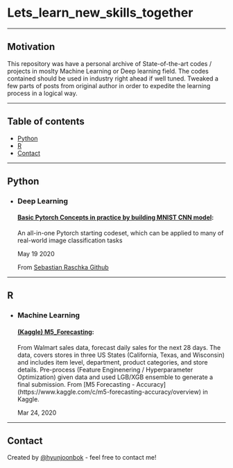 # Lets_learn_new_skills_together

<hr>

## Motivation

This repository was have a personal archive of State-of-the-art codes / projects in moslty Machine Learning or Deep learning field. 
The codes contained should be used in industry right ahead if well tuned. Tweaked a few parts of posts from original author in order to expedite the learning process in a logical way.  

<hr>

## Table of contents
* [Python](#Python)
* [R](#R)
* [Contact](#Contact)

<hr>

## Python

- ### Deep Learning

   #### [Basic Pytorch Concepts in practice by building MNIST CNN model](https://github.com/hyunjoonbok/lets_learn_new_skills/blob/master/Basic%20Pytorch%20Concepts%20in%20practice%20by%20building%20MNIST%20CNN%20model%20.ipynb): 
   <p>
   An all-in-one Pytorch starting codeset, which can be applied to many of real-world image classification tasks 
	</p>
   May 19 2020
   
   From [Sebastian Raschka Github](https://github.com/rasbt/deeplearning-models)


<hr>

## R

- ### Machine Learning

   #### [(Kaggle) M5_Forecasting](https://github.com/hyunjoonbok/Python-Projects/blob/master/Kaggle/%5BKaggle%5D%20M5_Forecasting.ipynb): 
   <p>
   From Walmart sales data, forecast daily sales for the next 28 days. The data, covers stores in three US States (California, Texas, and Wisconsin) and includes item level, department, product categories, and store details. Pre-process (Feature Enginenering / Hyperparameter Optimization) given data and used LGB/XGB ensemble to generate a final submission. From [M5 Forecasting - Accuracy](https://www.kaggle.com/c/m5-forecasting-accuracy/overview) in Kaggle. 
	</p>
   Mar 24, 2020	

<hr>

## Contact
Created by [@hyunjoonbok](https://www.linkedin.com/in/hyunjoonbok/) - feel free to contact me!
